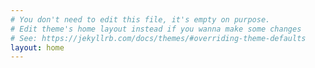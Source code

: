 ```yaml
---
# You don't need to edit this file, it's empty on purpose.
# Edit theme's home layout instead if you wanna make some changes 
# See: https://jekyllrb.com/docs/themes/#overriding-theme-defaults
layout: home
---
```

